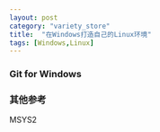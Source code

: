 ```yaml
---
layout: post
category: "variety_store"
title:  "在Windows打造自己的Linux环境"
tags: [Windows,Linux]
---
```

### Git for Windows




### 其他参考
MSYS2


